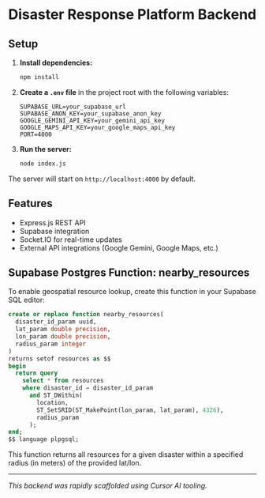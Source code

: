 # Disaster Response Platform Backend

## Setup

1. **Install dependencies:**
   ```bash
   npm install
   ```

2. **Create a `.env` file** in the project root with the following variables:
   ```env
   SUPABASE_URL=your_supabase_url
   SUPABASE_ANON_KEY=your_supabase_anon_key
   GOOGLE_GEMINI_API_KEY=your_gemini_api_key
   GOOGLE_MAPS_API_KEY=your_google_maps_api_key
   PORT=4000
   ```

3. **Run the server:**
   ```bash
   node index.js
   ```

The server will start on `http://localhost:4000` by default.

## Features
- Express.js REST API
- Supabase integration
- Socket.IO for real-time updates
- External API integrations (Google Gemini, Google Maps, etc.)

## Supabase Postgres Function: nearby_resources

To enable geospatial resource lookup, create this function in your Supabase SQL editor:

```sql
create or replace function nearby_resources(
  disaster_id_param uuid,
  lat_param double precision,
  lon_param double precision,
  radius_param integer
)
returns setof resources as $$
begin
  return query
    select * from resources
    where disaster_id = disaster_id_param
      and ST_DWithin(
        location,
        ST_SetSRID(ST_MakePoint(lon_param, lat_param), 4326),
        radius_param
      );
end;
$$ language plpgsql;
```

This function returns all resources for a given disaster within a specified radius (in meters) of the provided lat/lon.

---

*This backend was rapidly scaffolded using Cursor AI tooling.* 